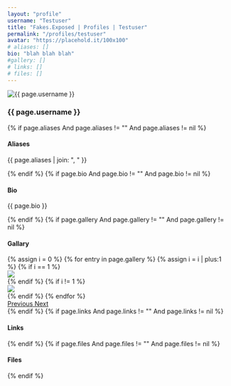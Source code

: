 ```yaml
---
layout: "profile"
username: "Testuser"
title: "Fakes.Exposed | Profiles | Testuser"
permalink: "/profiles/testuser"
avatar: "https://placehold.it/100x100"
# aliases: []
bio: "blah blah blah"
#gallery: []
# links: []
# files: []
---
```

<div class="container my-4">
  <div class="row">
    <div class="col-sm-6 mx-auto">
      <img class="rounded-circle img-fluid d-block mx-auto" src="{{ page.avatar }}" alt="{{ page.username }}">
      <h3 class="text-center">{{ page.username }}</h3>
    </div>
  </div>
  {% if page.aliases And page.aliases != "" And page.aliases != nil %}
  <div class="row">
    <div class="col-sm-8 mx-auto">
      <h4>Aliases</h4>
      <p class="ml-2">{{ page.aliases | join: ", " }}</p>
    </div>
  </div>
  {% endif %}
  {% if page.bio And page.bio != "" And page.bio != nil %}
  <div class="row">
    <div class="col-sm-8 mx-auto">
      <h4>Bio</h4>
      <p class="ml-2">{{ page.bio }}</p>
    </div>
  </div>
  {% endif %}
  {% if page.gallery And page.gallery != "" And page.gallery != nil %}
  <div class="row">
    <div class="col-sm-8 mx-auto">
      <h4>Gallary</h4>
      <div id="carouselControls" class="carousel slide" data-ride="carousel">
        <div class="carousel-inner">
          {% assign i = 0 %}
          {% for entry in page.gallery %}
          {% assign i = i | plus:1 %}
          {% if i == 1 %}
          <div class="carousel-item active">
            <img class="d-block w-100" src="{{ entry | absolute_url }}">
          </div>
          {% endif %}
          {% if i != 1 %}
          <div class="carousel-item">
            <img class="d-block w-100" src="{{ entry | absolute_url }}">
          </div>
          {% endif %}
          {% endfor %}
        </div>
        <a class="carousel-control-prev" href="#carouselControls" role="button" data-slide="prev">
          <span class="carousel-control-prev-icon" aria-hidden="true"></span>
          <span class="sr-only">Previous</span>
        </a>
        <a class="carousel-control-next" href="#carouselControls" role="button" data-slide="next">
          <span class="carousel-control-next-icon" aria-hidden="true"></span>
          <span class="sr-only">Next</span>
        </a>
      </div>
    </div>
  </div>
  {% endif %}
  {% if page.links And page.links != "" And page.links != nil %}
  <div class="row">
    <div class="col-sm-8 mx-auto">
      <h4>Links</h4>
      <p class="ml-2"></p>
    </div>
  </div>
  {% endif %}
  {% if page.files And page.files != "" And page.files != nil %}
  <div class="row">
    <div class="col-sm-8 mx-auto">
      <h4>Files</h4>
      <p class="ml-2"></p>
    </div>
  </div>
  {% endif %}
</div>